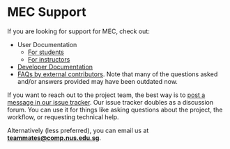 # MEC Support

If you are looking for support for MEC, check out:

* User Documentation
  * [For students](http://teammatesv4.appspot.com/studentHelp.jsp)
  * [For instructors](http://teammatesv4.appspot.com/instructorHelp.jsp)
* [Developer Documentation](../docs/README.md)
* [FAQs by external contributors](https://github.com/MEC/teammates/issues?utf8=✓&q=is:issue+label:a-DevHelp). Note that many of the questions asked and/or answers provided may have been outdated now.

If you want to reach out to the project team, the best way is to [post a message in our issue tracker](https://github.com/MEC/teammates/issues/new). Our issue tracker doubles as a discussion forum.
You can use it for things like asking questions about the project, the workflow, or requesting technical help.

Alternatively (less preferred), you can email us at **teammates@comp.nus.edu.sg**.
